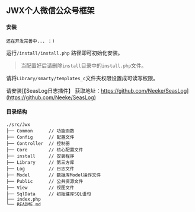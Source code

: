 ## JWX个人微信公众号框架

#### 安装

    还在开发完善中... ：)

运行`/install/install.php` 路径即可初始化安装。

> 当配置好后请删除`install`目录中的`install.php`文件。

请将`Library/smarty/templates_c`文件夹权限设置成可读写权限。

请安装[【SeasLog日志插件】 获取地址：https://github.com/Neeke/SeasLog](https://github.com/Neeke/SeasLog)

#### 目录结构

```
./src/Jwx
├── Common      // 功能函数
├── Config      // 配置文件
├── Controller  // 控制器
├── Core        // 核心配置文件
├── install     // 安装程序
├── Library     // 第三方库
├── Log         // 日志文件
├── Model       // 数据库Model操作文件
├── Public      // 公共资源文件
├── View        // 视图文件
├── SqlData     // 初始建库SQL语句
├── index.php
└── README.md

```
